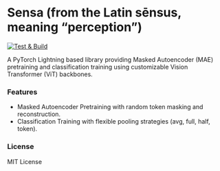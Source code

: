 # Sensa (from the Latin sēnsus, meaning “perception”)
[![Test & Build](https://github.com/Tensor46/sensa/actions/workflows/python-package.yml/badge.svg?branch=main)](https://github.com/Tensor46/sensa/actions/workflows/python-package.yml)

A PyTorch Lightning based library providing Masked Autoencoder (MAE) pretraining and classification training using customizable Vision Transformer (ViT) backbones.

### Features
* Masked Autoencoder Pretraining with random token masking and reconstruction.
* Classification Training with flexible pooling strategies (avg, full, half, token).

### License
MIT License
